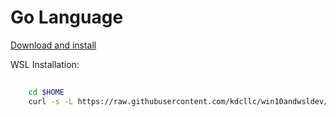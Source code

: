 # Go Language

[Download and install](https://golang.org/dl/)

WSL Installation:
```bash
    
    cd $HOME
    curl -s -L https://raw.githubusercontent.com/kdcllc/win10andwsldev/master/wsl-go-install.sh | sudo bash
```